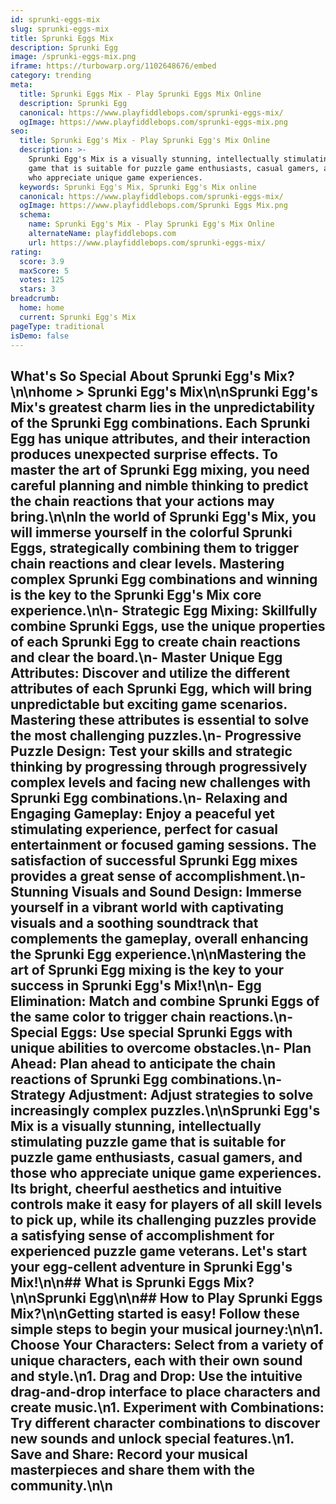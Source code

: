 ```yaml
---
id: sprunki-eggs-mix
slug: sprunki-eggs-mix
title: Sprunki Eggs Mix
description: Sprunki Egg
image: /sprunki-eggs-mix.png
iframe: https://turbowarp.org/1102648676/embed
category: trending
meta:
  title: Sprunki Eggs Mix - Play Sprunki Eggs Mix Online
  description: Sprunki Egg
  canonical: https://www.playfiddlebops.com/sprunki-eggs-mix/
  ogImage: https://www.playfiddlebops.com/sprunki-eggs-mix.png
seo:
  title: Sprunki Egg's Mix - Play Sprunki Egg's Mix Online
  description: >-
    Sprunki Egg's Mix is a visually stunning, intellectually stimulating puzzle
    game that is suitable for puzzle game enthusiasts, casual gamers, and those
    who appreciate unique game experiences.
  keywords: Sprunki Egg's Mix, Sprunki Egg's Mix online
  canonical: https://www.playfiddlebops.com/sprunki-eggs-mix/
  ogImage: https://www.playfiddlebops.com/Sprunki Eggs Mix.png
  schema:
    name: Sprunki Egg's Mix - Play Sprunki Egg's Mix Online
    alternateName: playfiddlebops.com
    url: https://www.playfiddlebops.com/sprunki-eggs-mix/
rating:
  score: 3.9
  maxScore: 5
  votes: 125
  stars: 3
breadcrumb:
  home: home
  current: Sprunki Egg's Mix
pageType: traditional
isDemo: false
---
```


## What's So Special About Sprunki Egg's Mix?\n\nhome > Sprunki Egg's Mix\n\nSprunki Egg's Mix's greatest charm lies in the unpredictability of the Sprunki Egg combinations. Each Sprunki Egg has unique attributes, and their interaction produces unexpected surprise effects. To master the art of Sprunki Egg mixing, you need careful planning and nimble thinking to predict the chain reactions that your actions may bring.\n\nIn the world of Sprunki Egg's Mix, you will immerse yourself in the colorful Sprunki Eggs, strategically combining them to trigger chain reactions and clear levels. Mastering complex Sprunki Egg combinations and winning is the key to the Sprunki Egg's Mix core experience.\n\n- **Strategic Egg Mixing**: Skillfully combine Sprunki Eggs, use the unique properties of each Sprunki Egg to create chain reactions and clear the board.\n- **Master Unique Egg Attributes**: Discover and utilize the different attributes of each Sprunki Egg, which will bring unpredictable but exciting game scenarios. Mastering these attributes is essential to solve the most challenging puzzles.\n- **Progressive Puzzle Design**: Test your skills and strategic thinking by progressing through progressively complex levels and facing new challenges with Sprunki Egg combinations.\n- **Relaxing and Engaging Gameplay**: Enjoy a peaceful yet stimulating experience, perfect for casual entertainment or focused gaming sessions. The satisfaction of successful Sprunki Egg mixes provides a great sense of accomplishment.\n- **Stunning Visuals and Sound Design**: Immerse yourself in a vibrant world with captivating visuals and a soothing soundtrack that complements the gameplay, overall enhancing the Sprunki Egg experience.\n\nMastering the art of Sprunki Egg mixing is the key to your success in Sprunki Egg's Mix!\n\n- **Egg Elimination**: Match and combine Sprunki Eggs of the same color to trigger chain reactions.\n- **Special Eggs**: Use special Sprunki Eggs with unique abilities to overcome obstacles.\n- **Plan Ahead**: Plan ahead to anticipate the chain reactions of Sprunki Egg combinations.\n- **Strategy Adjustment**: Adjust strategies to solve increasingly complex puzzles.\n\nSprunki Egg's Mix is a visually stunning, intellectually stimulating puzzle game that is suitable for puzzle game enthusiasts, casual gamers, and those who appreciate unique game experiences. Its bright, cheerful aesthetics and intuitive controls make it easy for players of all skill levels to pick up, while its challenging puzzles provide a satisfying sense of accomplishment for experienced puzzle game veterans. Let's start your egg-cellent adventure in Sprunki Egg's Mix!\n\n## What is Sprunki Eggs Mix?\n\nSprunki Egg\n\n## How to Play Sprunki Eggs Mix?\n\nGetting started is easy! Follow these simple steps to begin your musical journey:\n\n1. **Choose Your Characters**: Select from a variety of unique characters, each with their own sound and style.\n1. **Drag and Drop**: Use the intuitive drag-and-drop interface to place characters and create music.\n1. **Experiment with Combinations**: Try different character combinations to discover new sounds and unlock special features.\n1. **Save and Share**: Record your musical masterpieces and share them with the community.\n\n